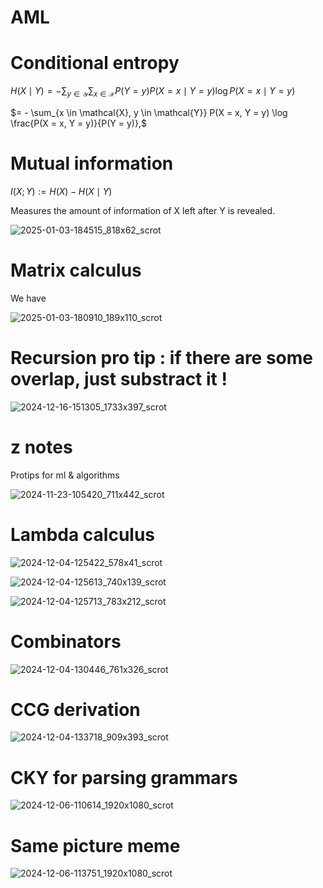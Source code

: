 
# AML

# Conditional entropy

$H(X \mid Y) = - \sum_{y \in \mathcal{Y}} \sum_{x \in \mathcal{X}} P(Y = y) P(X = x \mid Y = y) \log P(X = x \mid Y = y)$

$= - \sum_{x \in \mathcal{X}, y \in \mathcal{Y}} P(X = x, Y = y) \log \frac{P(X = x, Y = y)}{P(Y = y)},$

# Mutual information

$I(X; Y) := H(X) - H(X \mid Y)$

Measures the amount of information of X left after Y is revealed.

![2025-01-03-184515_818x62_scrot](https://github.com/user-attachments/assets/88b623b4-0a0e-4ad9-a714-ddecd518e070)

# Matrix calculus

We have

![2025-01-03-180910_189x110_scrot](https://github.com/user-attachments/assets/289a2781-670c-48c2-8fff-409102f5cc00)

# Recursion pro tip : if there are some overlap, just substract it !

![2024-12-16-151305_1733x397_scrot](https://github.com/user-attachments/assets/8532118d-b2fc-452b-bc04-ca0a15491991)


# z notes

Protips for ml &amp; algorithms


![2024-11-23-105420_711x442_scrot](https://github.com/user-attachments/assets/426cc2a1-cf4c-4ea4-9e7e-69280000772d)

# Lambda calculus

![2024-12-04-125422_578x41_scrot](https://github.com/user-attachments/assets/42e8b661-0a66-459f-b67e-dca0c02ec2e8)

![2024-12-04-125613_740x139_scrot](https://github.com/user-attachments/assets/890cfa4d-bf4f-4bb4-8b96-0cbebe3df2e8)

![2024-12-04-125713_783x212_scrot](https://github.com/user-attachments/assets/33eb9917-8a6c-41ef-a90b-bd26b73e72ed)

# Combinators

![2024-12-04-130446_761x326_scrot](https://github.com/user-attachments/assets/5dee67b4-7003-416c-a592-6b25d57985cd)

# CCG derivation

![2024-12-04-133718_909x393_scrot](https://github.com/user-attachments/assets/2accccec-bdfe-4de6-ba9f-2a074879c66a)

# CKY for parsing grammars

![2024-12-06-110614_1920x1080_scrot](https://github.com/user-attachments/assets/97da6ede-b682-4066-9bd6-576c38794c49)

# Same picture meme

![2024-12-06-113751_1920x1080_scrot](https://github.com/user-attachments/assets/6fad3777-1d6a-4df5-9d08-b80e79a4914b)
